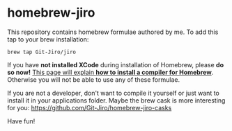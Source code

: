 # homebrew-jiro
This repository contains homebrew formulae authored by me. To add this tap to your brew installation:

    brew tap Git-Jiro/jiro

If you have **not installed XCode** during installation of Homebrew, please **do so now!** [This page will explain **how to install a compiler for Homebrew**](http://docs.brew.sh/Installation.html).
Otherwise you will not be able to use any of these formulae.

If you are not a developer, don't want to compile it yourself or just want to install it in your applications folder.
Maybe the brew cask is more interesting for you: https://github.com/Git-Jiro/homebrew-jiro-casks

Have fun!
